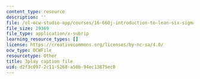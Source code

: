```yaml
---
content_type: resource
description: ''
file: /ol-ocw-studio-app/courses/16-660j-introduction-to-lean-six-sigma-methods-january-iap-2012/d2f3c0972c115268a50b94ec13875ec0_F3tPapv5w48.vtt
file_size: 29369
file_type: application/x-subrip
learning_resource_types: []
license: https://creativecommons.org/licenses/by-nc-sa/4.0/
ocw_type: OCWFile
resourcetype: Other
title: 3play caption file
uid: d2f3c097-2c11-5268-a50b-94ec13875ec0
---
```

